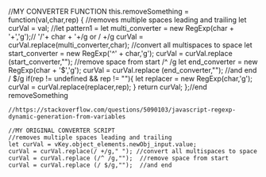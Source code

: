 
//MY CONVERTER FUNCTION
	this.removeSomething = function(val,char,rep)
    {
      //removes multiple spaces leading and trailing
      let curVal = val;
      //let pattern1 =
      let multi_converter = new RegExp(char + '+','g');//  '/'+ char + '+/g or / +/g
      curVal = curVal.replace(multi_converter,char); //convert all multispaces to space
      let start_converter = new RegExp('^' + char,'g');
      curVal = curVal.replace (start_converter,"");  //remove space from start /^ /g
      let end_converter = new RegExp(char + '$','g');
      curVal = curVal.replace (end_converter,"");  //and end / $/g
      if(rep != undefined && rep != ""){
        let replacer = new RegExp(char,'g');
        curVal = curVal.replace(replacer,rep);
      }
      return curVal;
    };//end removeSomething
	
	//https://stackoverflow.com/questions/5090103/javascript-regexp-dynamic-generation-from-variables
	
	//MY ORIGINAL CONVERTER SCRIPT
	//removes multiple spaces leading and trailing
	let curVal = vKey.object_elements.newObj_input.value;
	curVal = curVal.replace(/ +/g," "); //convert all multispaces to space
	curVal = curVal.replace (/^ /g,"");  //remove space from start
	curVal = curVal.replace (/ $/g,"");  //and end
					
					